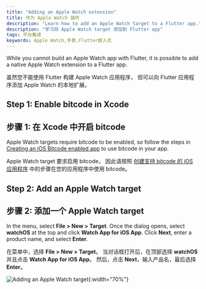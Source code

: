 ```yaml
---
title: "Adding an Apple Watch extension"
title: 作为 Apple Watch 插件
description: "Learn how to add an Apple Watch target to a Flutter app."
description: "学习将 Apple Watch target 添加到 Flutter app"
tags: 平台集成
keywords: Apple Watch,手表,Flutter嵌入式
---
```


While you cannot build an Apple Watch app with Flutter,
it is possible to add a native Apple Watch extension to a Flutter app.

虽然您不能使用 Flutter 构建 Apple Watch 应用程序，
但可以向 Flutter 应用程序添加 Apple Watch 的本地扩展。

## Step 1: Enable bitcode in Xcode

## 步骤 1: 在 Xcode 中开启 bitcode

Apple Watch targets require bitcode to be enabled,
so follow the steps in
[Creating an iOS Bitcode enabled app]({{site.repo.flutter}}/wiki/Creating-an-iOS-Bitcode-enabled-app)
to use bitcode in your app.

Apple Watch target 要求启用 bitcode，
因此请按照 
[创建支持 bitcode 的 iOS 应用程序](https://github.com/flutter/flutter/wiki/Creating-an-iOS-Bitcode-enabled-app) 
中的步骤在您的应用程序中使用 bitcode。

## Step 2: Add an Apple Watch target

## 步骤 2: 添加一个 Apple Watch target

In the menu, select **File > New > Target**. Once the dialog opens, select
**watchOS** at the top and click **Watch App for iOS App**. Click **Next**, 
enter a product name, and select **Enter**.

在菜单中，选择 **File > New > Target**。
当对话框打开后，在顶部选择 **watchOS** 并且点击 **Watch App for iOS App**。
然后，点击 **Next**，输入产品名，最后选择 **Enter**。

![Adding an Apple Watch target]({{site.url}}/assets/images/docs/AppleWatchTarget.png){:width="70%"}

[Creating an iOS Bitcode enabled app]: {{site.repo.flutter}}/wiki/Creating-an-iOS-Bitcode-enabled-app-(experimental)
